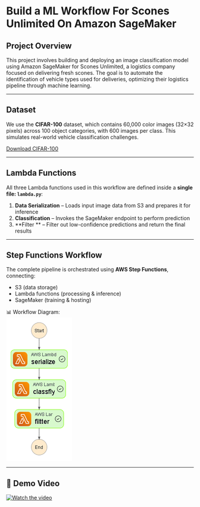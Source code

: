 # Build a ML Workflow For Scones Unlimited On Amazon SageMaker

## Project Overview
This project involves building and deploying an image classification model using Amazon SageMaker for Scones Unlimited, a logistics company focused on delivering fresh scones. The goal is to automate the identification of vehicle types used for deliveries, optimizing their logistics pipeline through machine learning.

---

## Dataset

We use the **CIFAR-100** dataset, which contains 60,000 color images (32×32 pixels) across 100 object categories, with 600 images per class. This simulates real-world vehicle classification challenges.

[Download CIFAR-100](https://www.cs.toronto.edu/~kriz/cifar-100-python.tar.gz)

---
##  Lambda Functions

All three Lambda functions used in this workflow are defined inside a **single file: `lambda.py`**:

1. **Data Serialization** – Loads input image data from S3 and prepares it for inference  
2. **Classification** – Invokes the SageMaker endpoint to perform prediction  
3. **Filter ** –  Filter out low-confidence predictions and return the final results












---

## Step Functions Workflow

The complete pipeline is orchestrated using **AWS Step Functions**, connecting:

- S3 (data storage)
- Lambda functions (processing & inference)
- SageMaker (training & hosting)

📊 Workflow Diagram:  
![Step Function](stepfunctions_graph.png )

---
## 🎥 Demo Video

[![Watch the video](https://img.youtube.com/vi/VIDEO_ID/0.jpg)](https://drive.google.com/file/d/1t3K0LkCX3kisfl2s7-gIY-vFaQc09Csk/view?usp=drivesdk)
